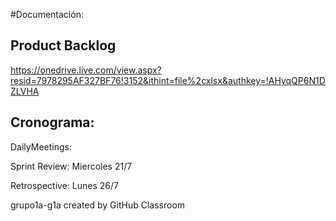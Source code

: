 #Documentación:

## Product Backlog

https://onedrive.live.com/view.aspx?resid=7978295AF327BF76!3152&ithint=file%2cxlsx&authkey=!AHyqQP6N1DZLVHA


## Cronograma:

  DailyMeetings: 
  
  Sprint Review: Miercoles 21/7
  
  Retrospective: Lunes 26/7

grupo1a-g1a created by GitHub Classroom
